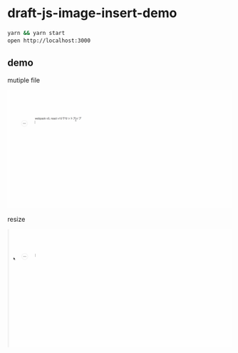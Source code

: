 # draft-js-image-insert-demo


```sh
yarn && yarn start
open http://localhost:3000
```

## demo

mutiple file

![img](./demo1.gif)


resize

![img](./demo2.gif)
